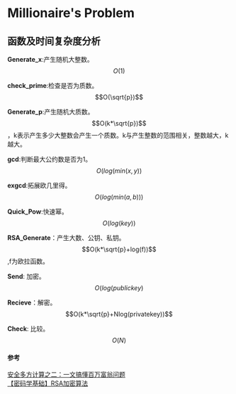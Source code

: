 # Millionaire's Problem

## 函数及时间复杂度分析

**Generate_x**:产生随机大整数。 $$O(1)$$

**check_prime**:检查是否为质数。 $$O(\sqrt{p})$$

**Generate_p**:产生随机大质数。 $$O(k*\sqrt{p})$$，k表示产生多少大整数会产生一个质数。k与产生整数的范围相关，整数越大，k越大。

**gcd**:判断最大公约数是否为1。 $$O(log(min(x,y))$$

**exgcd**:拓展欧几里得。 $$O(log(min(a,b)))$$

**Quick_Pow**:快速幂。 $$O(log(key))$$

**RSA_Generate**：产生大数、公钥、私钥。 $$O(k*\sqrt{p}+log(f))$$,f为欧拉函数。

**Send**: 加密。 $$O(log(publickey)$$

**Recieve**：解密。 $$O(k*\sqrt{p}+Nlog(privatekey))$$

**Check**: 比较。 $$O(N)$$

#### 参考

[安全多方计算之二：一文搞懂百万富翁问题](https://blog.csdn.net/apr15/article/details/128348229?ops_request_misc=%257B%2522request%255Fid%2522%253A%2522DC9ED0BE-F6A4-4ECC-9364-1207C2060432%2522%252C%2522scm%2522%253A%252220140713.130102334..%2522%257D&request_id=DC9ED0BE-F6A4-4ECC-9364-1207C2060432&biz_id=0&utm_medium=distribute.pc_search_result.none-task-blog-2~all~top_positive~default-1-128348229-null-null.142^v100^pc_search_result_base3&utm_term=百万富翁问题&spm=1018.2226.3001.4187) <br>
[【密码学基础】RSA加密算法](https://blog.csdn.net/qq_16763983/article/details/128101681?ops_request_misc=%257B%2522request%255Fid%2522%253A%25221680307C-55C2-44EA-8D02-345C9AB8491B%2522%252C%2522scm%2522%253A%252220140713.130102334..%2522%257D&request_id=1680307C-55C2-44EA-8D02-345C9AB8491B&biz_id=0&utm_medium=distribute.pc_search_result.none-task-blog-2~blog~top_positive~default-1-128101681-null-null.nonecase&utm_term=rsa加密&spm=1018.2226.3001.4450)

